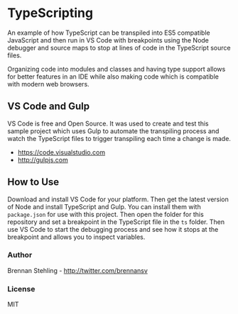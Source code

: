 # TypeScripting

An example of how TypeScript can be transpiled into ES5 compatible JavaScript
and then run in VS Code with breakpoints using the Node debugger and source maps
to stop at lines of code in the TypeScript source files.

Organizing code into modules and classes and having type support allows for
better features in an IDE while also making code which is compatible with
modern web browsers.

## VS Code and Gulp

VS Code is free and Open Source. It was used to create and test this sample
project which uses Gulp to automate the transpiling process and watch the
TypeScript files to trigger transpiling each time a change is made. 

 * https://code.visualstudio.com
 * http://gulpjs.com

 
## How to Use
 
 Download and install VS Code for your platform. Then get the latest version of
 Node and install TypeScript and Gulp. You can install them with `package.json`
 for use with this project. Then open the folder for this repository and set
 a breakpoint in the TypeScript file in the `ts` folder. Then use VS Code to
 start the debugging process and see how it stops at the breakpoint and allows
 you to inspect variables. 
 
### Author
 
Brennan Stehling - http://twitter.com/brennansv
 
### License
 
MIT
 